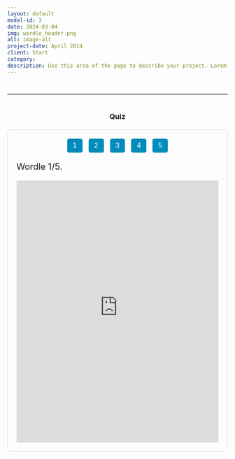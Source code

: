 ```yaml
---
layout: default
modal-id: 2
date: 2024-03-04
img: wordle_header.png
alt: image-alt
project-date: April 2014
client: Start 
category: 
description: Use this area of the page to describe your project. Lorem ipsum dolor sit amet, consectetur adipisicing elit. Mollitia neque assumenda ipsam nihil, molestias magnam, recusandae quos quis inventore quisquam velit asperiores, vitae? Reprehenderit soluta, eos quod consequuntur itaque. Nam.
---
```



<!-- Optional visual separator between description and quiz -->
<hr class="quiz-separator">
<h3 style="text-align: center;">Quiz</h3>

<div class="quiz-container">
  <!-- Quiz Menu -->
  <div class="quiz-menu" style="text-align: center; margin-bottom: 20px;">
    <button onclick="showQuestion(1)" class="quiz-menu-button">1</button>
    <button onclick="showQuestion(2)" class="quiz-menu-button">2</button>
    <button onclick="showQuestion(3)" class="quiz-menu-button">3</button>
    <button onclick="showQuestion(4)" class="quiz-menu-button">4</button>
    <button onclick="showQuestion(5)" class="quiz-menu-button">5</button>
  </div>
  
  <!-- Question 1 -->
  <div class="quiz-question" id="question-1">
    <div class="statement">Wordle 1/5.</div>
   <iframe src="https://mywordle.strivemath.com/?word=ebjxwe" width="100%" height="600px" style="border: none;"></iframe>

  </div>
  
  <!-- Question 2 -->
  <div class="quiz-question" id="question-2" style="display: none;">
    <div class="statement">Adults “look like” their names, but children do not.</div>
    <div class="button-group">
      <button class="real-btn" onclick="selectChoice('Real', 2, event)">Real</button>
      <button class="not-real-btn" onclick="selectChoice('Not Real', 2, event)">Not real</button>
    </div>
    <button class="confirm-btn" onclick="confirmChoice(2)">Confirm</button>
    <div class="answer" id="answer-2">
      <strong>Real.</strong> One study published in 2024 used a variety of methodological approaches—including a machine-learning paradigm comparing images of people with the same given name, a face-to-name matching task, and a simulation wherein children’s faces were digitally aged to adulthood—to determine that the face–name matching effect is age-dependent. In other words, people “look like” their names not because they were named based on their appearance at birth, but due to a self-fulfilling prophecy mechanism where facial appearance develops over time in line with the expectations of the given name.
      <br>(<a href="https://doi.org/10.1073/pnas.2405334121" target="_blank">DOI: 10.1073/pnas.2405334121</a>)
    </div>
  </div>
  
  <!-- Question 3 -->
  <div class="quiz-question" id="question-3" style="display: none;">
    <div class="statement">Tickling can affect decision-making in rats.</div>
    <div class="button-group">
      <button class="real-btn" onclick="selectChoice('Real', 3, event)">Real</button>
      <button class="not-real-btn" onclick="selectChoice('Not Real', 3, event)">Not real</button>
    </div>
    <button class="confirm-btn" onclick="confirmChoice(3)">Confirm</button>
    <div class="answer" id="answer-3">
      <strong>Real.</strong> “Laughing Rats Are Optimistic” – Tickling rats induces positive emotions, as evidenced by their 50-kHz ultrasonic vocalizations (i.e., “laughter”), which biases their decision-making toward optimism when interpreting ambiguous cues.
      <br>(<a href="https://doi.org/10.1371/journal.pone.0051959" target="_blank">DOI: 10.1371/journal.pone.0051959</a>)
    </div>
  </div>
  
  <!-- Question 4 -->
  <div class="quiz-question" id="question-4" style="display: none;">
    <div class="statement">People with schizophrenia are more unpredictable and violent than the general population.</div>
    <div class="button-group">
      <button class="real-btn" onclick="selectChoice('Real', 4, event)">Real</button>
      <button class="not-real-btn" onclick="selectChoice('Not Real', 4, event)">Not real</button>
    </div>
    <button class="confirm-btn" onclick="confirmChoice(4)">Confirm</button>
    <div class="answer" id="answer-4">
      <strong>Not Real.</strong> Although some epidemiological reviews have reported higher rates of violence among individuals with schizophrenia compared to the general population, much of this violence is attributable to a small subgroup with co-occurring substance abuse and a prior history of violence.
      <br>(<a href="https://doi.org/10.1371/journal.pmed.1000120" target="_blank">DOI: 10.1371/journal.pmed.1000120</a> ; <a href="https://doi.org/10.1016/S0920-9964(03)00091-4" target="_blank">DOI: 10.1016/S0920-9964(03)00091-4</a>)
    </div>
  </div>
  
  <!-- Question 5 -->
  <div class="quiz-question" id="question-5" style="display: none;">
    <div class="statement">Music can be reconstructed from human auditory cortex fMRI activity using nonlinear decoding models.</div>
    <div class="button-group">
      <button class="real-btn" onclick="selectChoice('Real', 5, event)">Real</button>
      <button class="not-real-btn" onclick="selectChoice('Not Real', 5, event)">Not real</button>
    </div>
    <button class="confirm-btn" onclick="confirmChoice(5)">Confirm</button>
    <div class="answer" id="answer-5">
      <strong>Not Real.</strong> The study titled “Music can be reconstructed from human auditory cortex activity using nonlinear decoding models” investigated how the human brain processes music by analyzing intracranial EEG data from 29 patients who listened to a Pink Floyd song. Researchers used a stimulus reconstruction approach, previously applied in speech studies, to reconstruct a recognizable song from direct neural recordings, thereby providing insights into the neural dynamics of music perception.
      <br>(<a href="https://doi.org/10.1371/journal.pbio.3002176" target="_blank">DOI: 10.1371/journal.pbio.3002176</a>)
    </div>
  </div>

<style>
/* General styles for the quiz interface */
.statement {
  font-size: 20px;
  margin-bottom: 20px;
}
.button-group {
  margin-bottom: 20px;
}
button {
  font-size: 16px;
  padding: 8px 16px;
  margin: 0 10px;
  cursor: pointer;
  border: none;
  color: white;
  border-radius: 5px;
}
.real-btn { background-color: #4CAF50; }
.not-real-btn { background-color: #f44336; }
.confirm-btn { background-color: #008CBA; margin-top: 20px; }
.answer {
  font-size: 16px;
  display: none;
  margin-top: 20px;
  padding: 15px;
  border-radius: 8px;
  background-color: #e0f7fa;
  max-width: 700px;
  margin-left: auto;
  margin-right: auto;
}

/* Quiz container and menu styling */
.quiz-container {
  border: 1px solid #ddd;
  padding: 20px;
  border-radius: 8px;
  max-width: 800px;
  margin: 20px auto;
}
.quiz-menu {
  margin-bottom: 20px;
}
.quiz-menu-button {
  font-size: 16px;
  padding: 6px 12px;
  margin: 0 5px;
  cursor: pointer;
  border: 1px solid #008CBA;
  background-color: #008CBA;
  color: white;
  border-radius: 4px;
  transition: background-color 0.3s;
}
.quiz-menu-button:hover {
  background-color: #006494;
}
.quiz-menu-button.active {
  background-color: #006494;
}

/* Optional separator style */
.quiz-separator {
  margin: 40px auto;
  max-width: 800px;
  border: none;
  border-top: 2px solid #ddd;
}
</style>

<script>
// Object to store user's choices for each question
let userChoices = {};

// Function to show a specific question and update the menu's active state
function showQuestion(q) {
  // Hide all quiz questions
  const questions = document.querySelectorAll('.quiz-question');
  questions.forEach(function(qEl) {
    qEl.style.display = 'none';
  });
  document.getElementById('question-' + q).style.display = 'block';
  
  // Update menu button active state
  const menuButtons = document.querySelectorAll('.quiz-menu-button');
  menuButtons.forEach(function(btn) {
    btn.classList.remove('active');
  });
  // Activate the current question's button (assumes buttons are in order)
  document.querySelector('.quiz-menu-button:nth-child(' + q + ')').classList.add('active');
}

// Function to register a user's choice for a given question
function selectChoice(choice, questionNum, event) {
  userChoices[questionNum] = choice;
  // Reset opacity for all buttons in this question's button group
  const parent = event.target.closest('.button-group');
  const buttons = parent.querySelectorAll('button');
  buttons.forEach(function(btn) {
    btn.style.opacity = '0.6';
  });
  event.target.style.opacity = '1';
}

// Function to confirm a user's choice and show the answer
function confirmChoice(questionNum) {
  if (userChoices[questionNum]) {
    document.getElementById('answer-' + questionNum).style.display = 'block';
  } else {
    alert("Please select an option first.");
  }
}

// Initialize by showing question 1
document.addEventListener("DOMContentLoaded", function() {
  showQuestion(1);
});
</script>
  <!-- Your new embedded content section -->

